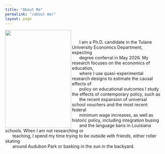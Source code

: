 ```yaml
---
title: "About Me"
permalink: "/about me/"
layout: page
---
```


<img width="214" height="320" align="left" alt="" src="https://github.com/user-attachments/assets/2807f22c-da19-40e1-973d-6cc66523914a" />

<br>

&nbsp; &nbsp; &nbsp;  I am a Ph.D. candidate in the Tulane University Economics Department, expecting \
&nbsp; &nbsp; &nbsp; degree conferral in May 2026. My research focuses on the economics of education, \
&nbsp; &nbsp; &nbsp;  where I use quasi-experimental research designs to estimate the causal effects of \
&nbsp; &nbsp; &nbsp;  policy on educational outcomes I study the effects of contemporary policy, such as \
&nbsp; &nbsp; &nbsp;  the recent expansion of universal school vouchers and the most recent federal \
&nbsp; &nbsp; &nbsp;  minimum wage increases, as well as historic policy, including integration busing \
&nbsp; &nbsp; &nbsp; and the language bans in Louisiana schools. When I am not researching or \
&nbsp; &nbsp; &nbsp; teaching, I spend my time trying to be outside with friends, either roller skating \
&nbsp; &nbsp; &nbsp; around Audubon Park or basking in the sun in the backyard. 


